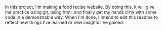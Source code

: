 In this project, I'm making a food recipe website. By doing this, it will give me practice using git, using html, and finally get my hands dirty with some code in a demonstrable way. When I'm done, I intend to edit this readme to reflect new things I've learned or new insights I've gained.

